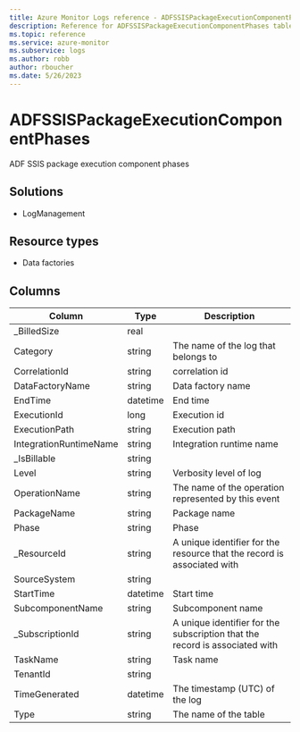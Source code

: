 ```yaml
---
title: Azure Monitor Logs reference - ADFSSISPackageExecutionComponentPhases
description: Reference for ADFSSISPackageExecutionComponentPhases table in Azure Monitor Logs.
ms.topic: reference
ms.service: azure-monitor
ms.subservice: logs
ms.author: robb
author: rboucher
ms.date: 5/26/2023
---
```


# ADFSSISPackageExecutionComponentPhases

 ADF SSIS package execution component phases

## Solutions

- LogManagement
## Resource types

- Data factories




## Columns

| Column | Type | Description |
| --- | --- | --- |
| _BilledSize | real |  |
| Category | string | The name of the log that belongs to |
| CorrelationId | string | correlation id |
| DataFactoryName | string | Data factory name |
| EndTime | datetime | End time |
| ExecutionId | long | Execution id |
| ExecutionPath | string | Execution path |
| IntegrationRuntimeName | string | Integration runtime name |
| _IsBillable | string |  |
| Level | string | Verbosity level of log |
| OperationName | string | The name of the operation represented by this event |
| PackageName | string | Package name |
| Phase | string | Phase |
| _ResourceId | string | A unique identifier for the resource that the record is associated with |
| SourceSystem | string |  |
| StartTime | datetime | Start time |
| SubcomponentName | string | Subcomponent name |
| _SubscriptionId | string | A unique identifier for the subscription that the record is associated with |
| TaskName | string | Task name |
| TenantId | string |  |
| TimeGenerated | datetime | The timestamp (UTC) of the log |
| Type | string | The name of the table |
